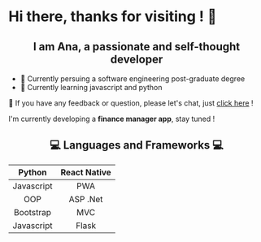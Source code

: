 <h1>Hi there, thanks for visiting ! 👋</h1>

<h2 align="center"> I am Ana, a passionate and self-thought developer</h2>

- 🔭 Currently persuing a software engineering post-graduate degree
- 🌱 Currently learning javascript and python

💬 If you have any feedback or question, please let's chat, just [click here](https://www.linkedin.com/in/ana-latta-a06059185/) !

I'm currently developing a **finance manager app**, stay tuned !

<h2 align ="center"> 💻 Languages and Frameworks 💻</h2>

  
| Python  | React Native  |  
|:---:|:---:|
| Javascript  | PWA  |
| OOP  | ASP .Net  |
| Bootstrap  | MVC  |
| Javascript  | Flask  |






<!--
**ana-latta/ana-latta** is a ✨ _special_ ✨ repository because its `README.md` (this file) appears on your GitHub profile.

Here are some ideas to get you started:

- 🔭 I’m currently working on ...
- 🌱 I’m currently learning ...
- 👯 I’m looking to collaborate on ...
- 🤔 I’m looking for help with ...
- 💬 Ask me about ...
- 📫 How to reach me: ...
- 😄 Pronouns: ...
- ⚡ Fun fact: ...
-->
